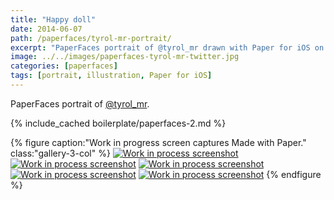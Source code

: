 ```yaml
---
title: "Happy doll"
date: 2014-06-07
path: /paperfaces/tyrol-mr-portrait/
excerpt: "PaperFaces portrait of @tyrol_mr drawn with Paper for iOS on an iPad."
image: ../../images/paperfaces-tyrol-mr-twitter.jpg
categories: [paperfaces]
tags: [portrait, illustration, Paper for iOS]
---
```


PaperFaces portrait of [@tyrol_mr](https://twitter.com/tyrol_mr).

{% include_cached boilerplate/paperfaces-2.md %}

{% figure caption:"Work in progress screen captures Made with Paper." class:"gallery-3-col" %}
[![Work in process screenshot](../../images/paperfaces-tyrol-mr-process-1-600.jpg)](../../images/paperfaces-tyrol-mr-process-1-lg.jpg) [![Work in process screenshot](../../images/paperfaces-tyrol-mr-process-2-600.jpg)](../../images/paperfaces-tyrol-mr-process-2-lg.jpg) [![Work in process screenshot](../../images/paperfaces-tyrol-mr-process-3-600.jpg)](../../images/paperfaces-tyrol-mr-process-3-lg.jpg) [![Work in process screenshot](../../images/paperfaces-tyrol-mr-process-4-600.jpg)](../../images/paperfaces-tyrol-mr-process-4-lg.jpg) [![Work in process screenshot](../../images/paperfaces-tyrol-mr-process-5-600.jpg)](../../images/paperfaces-tyrol-mr-process-5-lg.jpg)
{% endfigure %}
